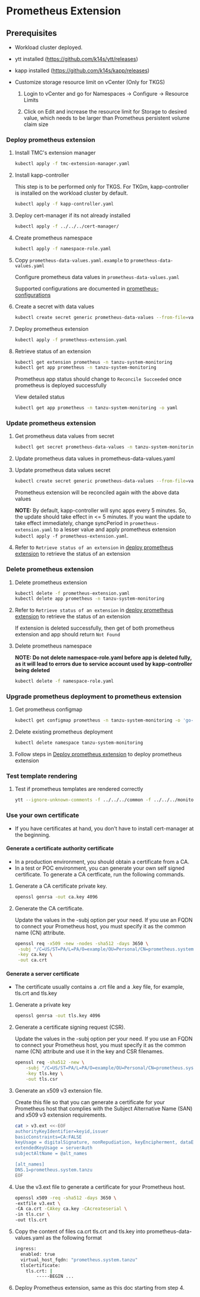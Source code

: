 # Prometheus Extension

## Prerequisites

* Workload cluster deployed.
* ytt installed (<https://github.com/k14s/ytt/releases>)
* kapp installed (<https://github.com/k14s/kapp/releases>)
* Customize storage resource limit on vCenter (Only for TKGS)

    1. Login to vCenter and go for Namespaces -> Configure -> Resource Limits

    2. Click on Edit and increase the resource limit for Storage to desired value, which needs to be larger than Prometheus persistent volume claim size

### Deploy prometheus extension

1. Install TMC's extension manager

    ```sh
    kubectl apply -f tmc-extension-manager.yaml
    ```

2. Install kapp-controller

   This step is to be performed only for TKGS. For TKGm, kapp-controller is installed on the workload cluster by default.

    ```sh
    kubectl apply -f kapp-controller.yaml
    ```

3. Deploy cert-manager if its not already installed

    ```sh
    kubectl apply -f ../../../cert-manager/
    ```

4. Create prometheus namespace

    ```sh
    kubectl apply -f namespace-role.yaml
    ```

5. Copy `prometheus-data-values.yaml.example` to `prometheus-data-values.yaml`

   Configure prometheus data values in `prometheus-data-values.yaml`

   Supported configurations are documented in [prometheus-configurations](../../../monitoring/prometheus/README.md)

6. Create a secret with data values

    ```sh
    kubectl create secret generic prometheus-data-values --from-file=values.yaml=prometheus-data-values.yaml -n tanzu-system-monitoring
    ```

7. Deploy prometheus extension

    ```sh
    kubectl apply -f prometheus-extension.yaml
    ```

8. Retrieve status of an extension

    ```sh
    kubectl get extension prometheus -n tanzu-system-monitoring
    kubectl get app prometheus -n tanzu-system-monitoring
    ```

   Prometheus app status should change to `Reconcile Succeeded` once prometheus is deployed successfully

   View detailed status

    ```sh
    kubectl get app prometheus -n tanzu-system-monitoring -o yaml
    ```

### Update prometheus extension

1. Get prometheus data values from secret

    ```sh
    kubectl get secret prometheus-data-values -n tanzu-system-monitoring -o 'go-template={{ index .data "values.yaml" }}' | base64 -d > prometheus-data-values.yaml
    ```

2. Update prometheus data values in prometheus-data-values.yaml

3. Update prometheus data values secret

    ```sh
    kubectl create secret generic prometheus-data-values --from-file=values.yaml=prometheus-data-values.yaml -n tanzu-system-monitoring -o yaml --dry-run | kubectl replace -f-
    ```

   Prometheus extension will be reconciled again with the above data values

   **NOTE:**
   By default, kapp-controller will sync apps every 5 minutes. So, the update should take effect in <= 5 minutes.
   If you want the update to take effect immediately, change syncPeriod in `prometheus-extension.yaml` to a lesser value
   and apply prometheus extension `kubectl apply -f prometheus-extension.yaml`.

4. Refer to `Retrieve status of an extension` in [deploy prometheus extension](#deploy-prometheus-extension) to retrieve the status of an extension

### Delete prometheus extension

1. Delete prometheus extension

    ```sh
    kubectl delete -f prometheus-extension.yaml
    kubectl delete app prometheus -n tanzu-system-monitoring
    ```

2. Refer to `Retrieve status of an extension` in [deploy prometheus extension](#deploy-prometheus-extension) to retrieve the status of an extension

   If extension is deleted successfully, then get of both prometheus extension and app should return `Not Found`

3. Delete prometheus namespace

   **NOTE: Do not delete namespace-role.yaml before app is deleted fully, as it will lead to errors due to service account used by kapp-controller being deleted**

    ```sh
    kubectl delete -f namespace-role.yaml
    ```

### Upgrade prometheus deployment to prometheus extension

1. Get prometheus configmap

    ```sh
    kubectl get configmap prometheus -n tanzu-system-monitoring -o 'go-template={{ index .data "prometheus.yaml" }}' > prometheus-configmap.yaml
    ```

2. Delete existing prometheus deployment

    ```sh
    kubectl delete namespace tanzu-system-monitoring
    ```

3. Follow steps in [Deploy prometheus extension](#deploy-prometheus-extension) to deploy prometheus extension

### Test template rendering

1. Test if prometheus templates are rendered correctly

    ```sh
    ytt --ignore-unknown-comments -f ../../../common -f ../../../monitoring/prometheus -f prometheus-data-values.yaml
    ```

### Use your own certificate

* If you have certificates at hand, you don't have to install cert-manager at the beginning.

#### Generate a certificate authority certificate

* In a production environment, you should obtain a certificate from a CA.
* In a test or POC environment, you can generate your own self signed certificate. To generate a CA certficate, run the following commands.

1. Generate a CA certificate private key.

    ```sh
    openssl genrsa -out ca.key 4096
    ```

2. Generate the CA certificate.

   Update the values in the -subj option per your need.
   If you use an FQDN to connect your Prometheus host, you must specify it as the common name (CN) attribute.

    ```sh
    openssl req -x509 -new -nodes -sha512 -days 3650 \
     -subj "/C=US/ST=PA/L=PA/O=example/OU=Personal/CN=prometheus.system.tanzu" \
     -key ca.key \
     -out ca.crt
    ```

#### Generate a server certificate

* The certificate usually contains a .crt file and a .key file, for example, tls.crt and tls.key

1. Generate a private key

    ```sh
    openssl genrsa -out tls.key 4096
    ```

2. Generate a certificate signing request (CSR).

   Update the values in the -subj option per your need.
   If you use an FQDN to connect your Prometheus host, you must specify it as the common name (CN) attribute and use it in the key and CSR filenames.

    ```sh
    openssl req -sha512 -new \
        -subj "/C=US/ST=PA/L=PA/O=example/OU=Personal/CN=prometheus.system.tanzu" \
        -key tls.key \
        -out tls.csr
    ```

3. Generate an x509 v3 extension file.

   Create this file so that you can generate a certificate for your Prometheus host that complies with the Subject Alternative Name (SAN) and x509 v3 extension requirements.

    ```sh
    cat > v3.ext <<-EOF
    authorityKeyIdentifier=keyid,issuer
    basicConstraints=CA:FALSE
    keyUsage = digitalSignature, nonRepudiation, keyEncipherment, dataEncipherment
    extendedKeyUsage = serverAuth
    subjectAltName = @alt_names

    [alt_names]
    DNS.1=prometheus.system.tanzu
    EOF
    ```

4. Use the v3.ext file to generate a certificate for your Prometheus host.

    ```sh
    openssl x509 -req -sha512 -days 3650 \
    -extfile v3.ext \
    -CA ca.crt -CAkey ca.key -CAcreateserial \
    -in tls.csr \
    -out tls.crt
    ```

5. Copy the content of files ca.crt tls.crt and tls.key into prometheus-data-values.yaml as the following format

    ```sh
    ingress:
      enabled: true
      virtual_host_fqdn: "prometheus.system.tanzu"
      tlsCertificate:
        tls.crt: |
            -----BEGIN ...
    ```

6. Deploy Prometheus extension, same as this doc starting from step 4.
